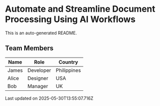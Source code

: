 # Automate and Streamline Document Processing Using AI Workflows

This is an auto-generated README.

## Team Members


| Name       | Role        | Country     |
|------------|-------------|-------------|
| James      | Developer   | Philippines |
| Alice      | Designer    | USA         |
| Bob        | Manager     | UK          |


Last updated on 2025-05-30T13:55:07.716Z
